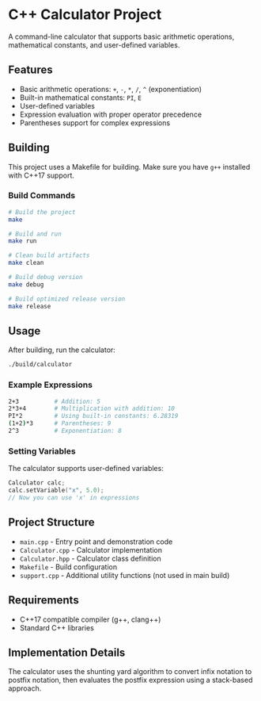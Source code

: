 # C++ Calculator Project

A command-line calculator that supports basic arithmetic operations, mathematical constants, and user-defined variables.

## Features

- Basic arithmetic operations: `+`, `-`, `*`, `/`, `^` (exponentiation)
- Built-in mathematical constants: `PI`, `E`
- User-defined variables
- Expression evaluation with proper operator precedence
- Parentheses support for complex expressions

## Building

This project uses a Makefile for building. Make sure you have `g++` installed with C++17 support.

### Build Commands

```bash
# Build the project
make

# Build and run
make run

# Clean build artifacts
make clean

# Build debug version
make debug

# Build optimized release version
make release
```

## Usage

After building, run the calculator:

```bash
./build/calculator
```

### Example Expressions

```bash
2+3          # Addition: 5
2*3+4        # Multiplication with addition: 10
PI*2         # Using built-in constants: 6.28319
(1+2)*3      # Parentheses: 9
2^3          # Exponentiation: 8
```

### Setting Variables

The calculator supports user-defined variables:

```cpp
Calculator calc;
calc.setVariable("x", 5.0);
// Now you can use 'x' in expressions
```

## Project Structure

- `main.cpp` - Entry point and demonstration code
- `Calculator.cpp` - Calculator implementation
- `Calculator.hpp` - Calculator class definition
- `Makefile` - Build configuration
- `support.cpp` - Additional utility functions (not used in main build)

## Requirements

- C++17 compatible compiler (g++, clang++)
- Standard C++ libraries

## Implementation Details

The calculator uses the shunting yard algorithm to convert infix notation to postfix notation, then evaluates the postfix expression using a stack-based approach.
